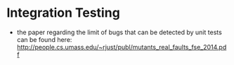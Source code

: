 # Integration Testing

* the paper regarding the limit of bugs that can be detected by unit tests can be found here: http://people.cs.umass.edu/~rjust/publ/mutants_real_faults_fse_2014.pdf